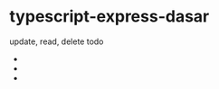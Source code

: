 # typescript-express-dasar
update, read, delete todo<br>
<ul>
    <li></li>
    <li></li>
    <li></li>
</ul>